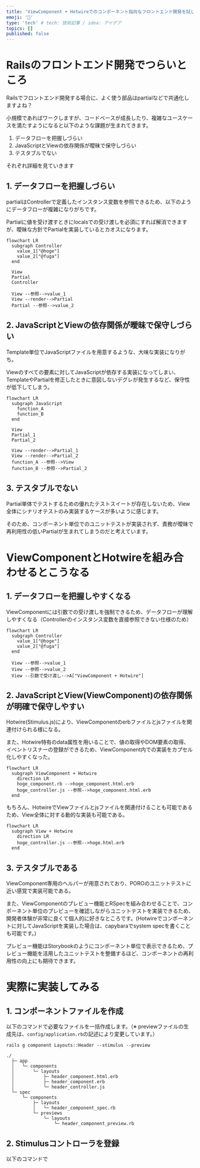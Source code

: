 ```yaml
---
title: 'ViewComponent + Hotwireでのコンポーネント指向なフロントエンド開発を試してみた'
emoji: '🌊'
type: 'tech' # tech: 技術記事 / idea: アイデア
topics: []
published: false
---
```


# Railsのフロントエンド開発でつらいところ

Railsでフロントエンド開発する場合に、よく使う部品はpartialなどで共通化しますよね？

小規模であればワークしますが、コードベースが成長したり、複雑なユースケースを満たすようになると以下のような課題が生まれてきます。

1. データフローを把握しづらい
2. JavaScriptとViewの依存関係が曖昧で保守しづらい
3. テスタブルでない

それぞれ詳細を見ていきます

## 1. データフローを把握しづらい

partialはControllerで定義したインスタンス変数を参照できるため、以下のようにデータフローが複雑になりがちです。

Partialに値を受け渡すときにlocalsでの受け渡しを必須にすれば解消できますが、曖昧な方針でPartialを実装しているとカオスになります。

```mermaid
flowchart LR
  subgraph Controller
    value_1["@hoge"]
    value_2["@fuga"]
  end

  View
  Partial
  Controller

  View --参照-->value_1
  View --render-->Partial
  Partial --参照-->value_2
```

## 2. JavaScriptとViewの依存関係が曖昧で保守しづらい

Template単位でJavaScriptファイルを用意するような、大味な実装になりがち。

Viewのすべての要素に対してJavaScriptが依存する実装になってしまい、TemplateやPartialを修正したときに意図しないデグレが発生するなど、保守性が低下してしまう。

```mermaid
flowchart LR
  subgraph JavaScript
    function_A
    function_B
  end

  View
  Partial_1
  Partial_2

  View --render-->Partial_1
  View --render-->Partial_2
  function_A --参照-->View
  function_B --参照-->Partial_2
```

## 3. テスタブルでない

Partial単体でテストするための優れたテストスイートが存在しないため、View全体にシナリオテストのみ実装するケースが多いように感じます。

そのため、コンポーネント単位でのユニットテストが実装されず、責務が曖昧で再利用性の低いPartialが生まれてしまうのだと考えています。

# ViewComponentとHotwireを組み合わせるとこうなる

## 1. データフローを把握しやすくなる

ViewComponentには引数での受け渡しを強制できるため、データフローが理解しやすくなる（Controllerのインスタンス変数を直接参照できない仕様のため）

```mermaid
flowchart LR
  subgraph Controller
    value_1["@hoge"]
    value_2["@fuga"]
  end

  View --参照-->value_1
  View --参照-->value_2
  View --引数で受け渡し-->A["ViewComponent + Hotwire"]
```

## 2. JavaScriptとView(ViewComponent)の依存関係が明確で保守しやすい

Hotwire(Stimulus.js)により、ViewComponentのerbファイルとjsファイルを関連付けられる様になる。

また、Hotwire特有のdata属性を用いることで、値の取得やDOM要素の取得、イベントリスナーの登録ができるため、ViewComponent内での実装をカプセル化しやすくなった。

```mermaid
flowchart LR
  subgraph ViewComponent + Hotwire
    direction LR
    hoge_component.rb -->hoge_component.html.erb
    hoge_controller.js --参照-->hoge_component.html.erb
  end
```

もちろん、HotwireでViewファイルとjsファイルを関連付けることも可能であるため、View全体に対する動的な実装も可能である。

```mermaid
flowchart LR
  subgraph View + Hotwire
    direction LR
    hoge_controller.js --参照-->hoge.html.erb
  end
```

## 3. テスタブルである

ViewComponent専用のヘルパーが用意されており、POROのユニットテストに近い感覚で実装可能である。

また、ViewComponentのプレビュー機能とRSpecを組み合わせることで、コンポーネント単位のプレビューを確認しながらユニットテストを実装できるため、開発者体験が非常に良くて個人的に好きなところです。(Hotwireでコンポーネントに対してJavaScriptを実装した場合は、capybaraでsystem specを書くことも可能です。)

プレビュー機能はStorybookのようにコンポーネント単位で表示できるため、プレビュー機能を活用したユニットテストを整備するほど、コンポーネントの再利用性の向上にも期待できます。

# 実際に実装してみる

## 1. コンポーネントファイルを作成

以下のコマンドで必要なファイルを一括作成します。（※ previewファイルの生成先は、`config/application.rb`の記述により変更しています。）

`rails g component Layouts::Header --stimulus --preview`

```
./
  ├─ app
  │   └─ components
  │       └─ layouts
  │           ├─ header_component.html.erb
  │           ├─ header_component.erb
  │           └─ header_controller.js
  └─ spec
      └─ components
          ├─ layouts
          │   └─ header_component_spec.rb
          └─ previews
              └─ layouts
                  └─ header_component_preview.rb

```

## 2. Stimulusコントローラを登録

以下のコマンドで